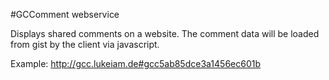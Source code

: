 #GCComment webservice

Displays shared comments on a website.
The comment data will be loaded from gist by the client via javascript.

Example: http://gcc.lukeiam.de#gcc5ab85dce3a1456ec601b
